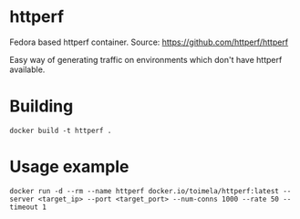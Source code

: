 # httperf
Fedora based httperf container. Source: https://github.com/httperf/httperf

Easy way of generating traffic on environments which don't have httperf available.

# Building
```
docker build -t httperf .
```

# Usage example
```
docker run -d --rm --name httperf docker.io/toimela/httperf:latest --server <target_ip> --port <target_port> --num-conns 1000 --rate 50 --timeout 1
```

